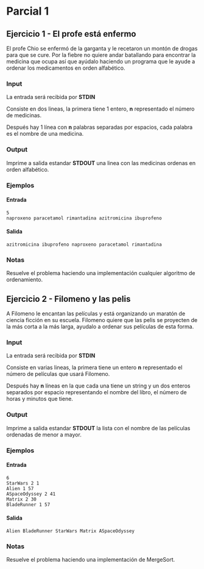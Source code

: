 # Parcial 1 
## Ejercicio 1 - El profe está enfermo

El profe Chio se enfermó de la garganta y le recetaron un montón de drogas para que se cure. Por la fiebre no quiere andar batallando para encontrar la medicina que ocupa así que ayúdalo haciendo un programa que le ayude a ordenar los medicamentos en orden alfabético.

### Input

La entrada será recibida por **STDIN**

Consiste en dos lineas, la primera tiene 1 entero, **n** representado el número de medicinas.

Después hay 1 línea con **n** palabras separadas por espacios, cada palabra es el nombre de una medicina.

### Output

Imprime a salida estandar **STDOUT** una linea con las medicinas ordenas en orden alfabético.

### Ejemplos

#### Entrada
```
5
naproxeno paracetamol rimantadina azitromicina ibuprofeno
```
#### Salida

```
azitromicina ibuprofeno naproxeno paracetamol rimantadina
```

### Notas

Resuelve el problema haciendo una implementación cualquier algoritmo de ordenamiento. 

## Ejercicio 2 - Filomeno y las pelis

A Filomeno le encantan las películas y está organizando un maratón de ciencia ficción en su escuela. Filomeno quiere que las pelis se proyecten de la más corta a la más larga, ayudalo a ordenar sus películas de esta forma.

### Input

La entrada será recibida por **STDIN**

Consiste en varias lineas, la primera tiene un entero **n** representado el número de películas que usará Filomeno.

Después hay **n** líneas en la que cada una tiene un string y un dos enteros separados por espacio representando el nombre del libro, el número de horas y minutos que tiene.

### Output

Imprime a salida estandar **STDOUT** la lista con el nombre de las películas ordenadas de menor a mayor.

### Ejemplos

#### Entrada
```
6
StarWars 2 1
Alien 1 57
ASpaceOdyssey 2 41
Matrix 2 30
BladeRunner 1 57

```
#### Salida

```
Alien BladeRunner StarWars Matrix ASpaceOdyssey
```

### Notas

Resuelve el problema haciendo una implementación de MergeSort.